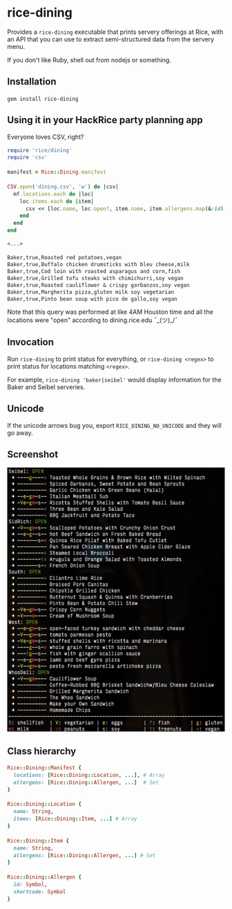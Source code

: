 # rice-dining

Provides a `rice-dining` executable that prints servery offerings at Rice,
with an API that you can use to extract semi-structured data from the
servery menu.

If you don't like Ruby, shell out from nodejs or something.

## Installation

`gem install rice-dining`

## Using it in your HackRice party planning app

Everyone loves CSV, right?

```ruby
require 'rice/dining'
require 'csv'

manifest = Rice::Dining.manifest

CSV.open('dining.csv', 'w') do |csv|
  mf.locations.each do |loc|
    loc.items.each do |item|
      csv << [loc.name, loc.open?, item.name, item.allergens.map(&:id).join(' ')]
    end
  end
end
```

```csv
<...>

Baker,true,Roasted red potatoes,vegan
Baker,true,Buffalo chicken drumsticks with bleu cheese,milk
Baker,true,Cod loin with roasted asparagus and corn,fish
Baker,true,Grilled tofu steaks with chimichurri,soy vegan
Baker,true,Roasted cauliflower & crispy garbanzos,soy vegan
Baker,true,Margherita pizza,gluten milk soy vegetarian
Baker,true,Pinto bean soup with pico de gallo,soy vegan
```

Note that this query was performed at like 4AM Houston time and all the
locations were "open" according to dining.rice.edu ¯\_(ツ)_/¯

## Invocation

Run `rice-dining` to print status for everything, or `rice-dining <regex>` to
print status for locations matching `<regex>`.

For example, `rice-dining 'baker|seibel'` would display information for the
Baker and Seibel serveries.

## Unicode

If the unicode arrows bug you, export `RICE_DINING_NO_UNICODE` and they will
go away.

## Screenshot

![Screenshot](/png/screenshot.png?raw=true)

## Class hierarchy

```ruby
Rice::Dining::Manifest {
  locations: [Rice::Dining::Location, ...], # Array
  allergens: [Rice::Dining::Allergen, ...]  # Set
}

Rice::Dining::Location {
  name: String,
  items: [Rice::Dining::Item, ...] # Array
}

Rice::Dining::Item {
  name: String,
  allergens: [Rice::Dining::Allergen, ...] # Set
}

Rice::Dining::Allergen {
  id: Symbol,
  shortcode: Symbol
}
```
